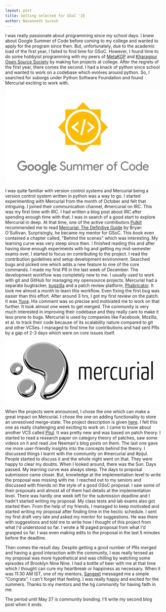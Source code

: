 ```yaml
---
layout: post
title: Getting selected for GSoC '19
author: Navaneeth Suresh
---
```


I was really passionate about programming since my school days. I knew about Google Summer of Code before coming to my college and wanted to apply for the program since then. But, unfortunately, due to the academic load of the first year, I failed to find time for GSoC. However, I found time to do some hobbyist programming with my peers of [MetaKGP](https://metakgp.github.io/) and [Kharagpur Open Source Society](https://kossiitkgp.org/) by making fun projects at college. After the regrets of the first year, there comes the second. I had a knack of python since school and wanted to work on a codebase which evolves around python. So, I searched for suborgs under Python Software Foundation and found Mercurial exciting to work with.

![GSoC](https://raw.githubusercontent.com/themousepotato/themousepotato.github.io/master/images/gsoc-banner.png)

I was quite familiar with version control systems and Mercurial being a version control system written in python was a way to go. I started experimenting with Mercurial from the month of October and felt that intriguing. I joined their communication channel, #mercurial on IRC. This was my first time with IRC. I had written a blog post about IRC after spending enough time with that. I was in search of a good start to explore Mercurial in deep. At that time, one of the active contributors [Pulkit](https://bitbucket.org/PulkitG/) recommended me to read [Mercurial: The Definitive Guide](http://hgbook.red-bean.com/) by Bryan O'Sullivan. Surprisingly, he became my mentor for GSoC. This book even contained a chapter called, "Behind the scenes" which was interesting. My learning curve was very steep since then. I finished reading this and after having done enough experiments with hg and getting my mid-semester exams over, I started to focus on contributing to the project. I read the contribution guidelines and setup development environment. Searched bugs and picked one which adds a new feature to one of the core commands. I made my first PR in the last week of December. The development workflow was completely new to me. I usually used to work with git and GitHub for managing my opensource projects. Mercurial had a separate bugtracker, [bugzilla](https://bz.mercurial-scm.org/) and a patch review platform, [Phabricator](https://phab.mercurial-scm.org/). It took me almost a month to learn this workflow. Even fixing the first bug was easier than this effort. After around 3 hrs, I got my first review on the patch. It was [Yuya](https://bitbucket.org/yuja/). His comment was so precise and motivated me to work on that further. It took almost one week to get merged. The community is very much interested in improving their codebase and they really care to make it less prone to bugs. Mercurial is used by companies like Facebook, Mozilla, et al. to track their code because of its scalability nature compared to git and other VCSes. I managed to find time for contributions and had sent PRs by a gap of 2-3 days which were on core issues itself.

![Mercurial](https://raw.githubusercontent.com/themousepotato/themousepotato.github.io/master/images/mercurial-banner.png)

When the projects were announced, I chose the one which can make a great impact on Mercurial. I chose the one on adding functionality to store an unresolved merge-state. The project description is given [here](https://www.mercurial-scm.org/wiki/SummerOfCode/Ideas2019#Add_functionality_to_store_an_unresolved_merge-state). I felt this one as really challenging and exciting to work on. I came to know about another VCS called [Pijul](https://pijul.org/). It was pretty new and was based on patch theory. I started to read a research paper on category theory of patches, saw some videos on it and read Joe Neeman's blog posts on them. The last one gave me more user-friendly insights into the concepts behind the theory. I discussed things I learnt with the community on #mercurial and #pijul. People started to discuss it and the whole night went on that. They were happy to clear my doubts. When I looked around, there was the Sun. Days passed. My learning curve was always steep. The days to proposal submission came closer. But, knowledge at the implementation level to write the proposal was missing with me. I reached out to my seniors and discussed with friends on the style of a good GSoC proposal. I saw some of their proposals and almost all of them had details at the implementation level. There was hardly one week left for the submission deadline and I hadn't started writing my proposal. My class tests and lab exams also got started then. From the help of my friends, I managed to keep motivated and started writing my proposal after finding time in the hectic schedule. I sent my first draft very late and asked my mentor for suggestions. He was there with suggestions and told me to write how I thought of this project from what I'd understood so far. I wrote a 16 paged proposal from what I'd grasped so far. I was even making edits to the proposal in the last 5 minutes before the deadline.

Then comes the result day. Despite getting a good number of PRs merged and having a good interaction with the community, I was really tensed as my proposal was more hypothetical and was chilling by watching some episodes of Brooklyn Nine Nine. I had a bottle of beer with me at that time which I thought can cure my heartbreak or happiness as necessary. When it was 11:30 AM IST, one of my mentors, [Sangeet](https://bitbucket.org/sangeet259/) messaged me a simple "Congrats". I can't forget that feeling. I was really happy and excited for the summers. Thanks to my mentors and the hg community for having faith in me.

The period until May 27 is community bonding. I'll write my second blog post when it ends.
